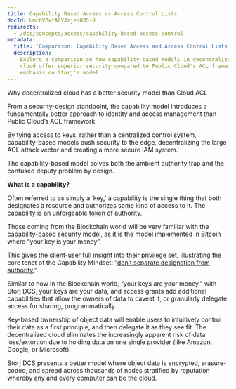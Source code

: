 ```yaml
---
title: Capability Based Access vs Access Control Lists
docId: UmcbVZxfA8YJzjeq035-8
redirects:
  - /dcs/concepts/access/capability-based-access-control
metadata:
  title: 'Comparison: Capability Based Access and Access Control Lists'
  description:
    Explore a comparison on how capability-based models in decentralized
    cloud offer superior security compared to Public Cloud's ACL framework, with an
    emphasis on Storj's model.
---
```


Why decentralized cloud has a better security model than Cloud ACL

From a security-design standpoint, the capability model introduces a fundamentally better approach to identity and access management than Public Cloud’s ACL framework.

By tying access to keys, rather than a centralized control system, capability-based models push security to the edge, decentralizing the large ACL attack vector and creating a more secure IAM system.

The capability-based model solves both the ambient authority trap and the confused deputy problem by design.

**What is a capability?**

Often referred to as simply a ‘key,’ a capability is the single thing that both designates a resource and authorizes some kind of access to it. The capability is an unforgeable [token](https://en.wikipedia.org/wiki/Access_token) of authority.

Those coming from the Blockchain world will be very familiar with the capability-based security model, as it is the model implemented in Bitcoin where “your key is your money”.

This gives the client-user full insight into their privilege set, illustrating the core tenet of the Capability Mindset: “[don’t separate designation from authority.](https://crypto.stanford.edu/cs155old/cs155-spring09/papers/ConfusedDeputy.html)”.

Similar to how in the Blockchain world, “your keys are your money,” with Storj DCS, your keys are your data, and access grants add additional capabilities that allow the owners of data to caveat it, or granularly delegate access for sharing, programmatically.

Key-based ownership of object data will enable users to intuitively control their data as a first principle, and then delegate it as they see fit. The decentralized cloud eliminates the increasingly apparent risk of data loss/extortion due to holding data on one single provider (like Amazon, Google, or Microsoft).

Storj DCS presents a better model where object data is encrypted, erasure-coded, and spread across thousands of nodes stratified by reputation whereby any and every computer can be the cloud.
